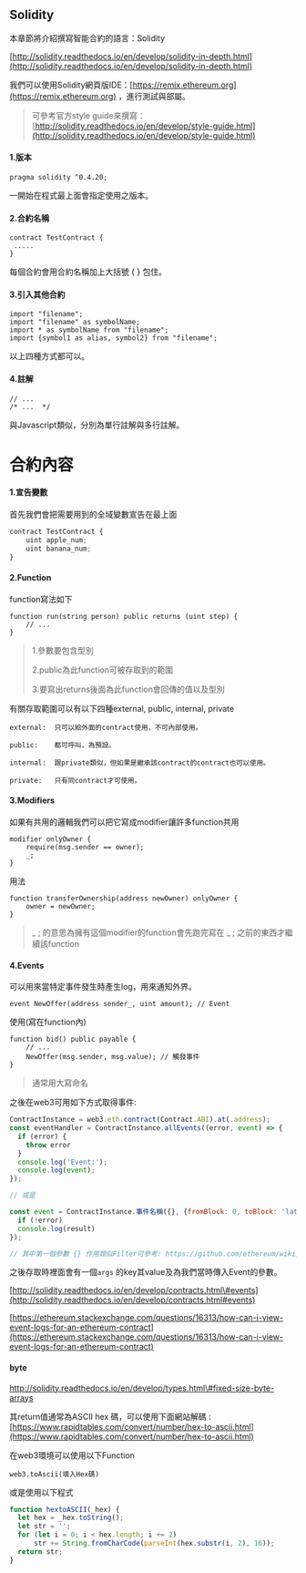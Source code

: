## Solidity

本章節將介紹撰寫智能合約的語言：Solidity

[http://solidity.readthedocs.io/en/develop/solidity-in-depth.html](http://solidity.readthedocs.io/en/develop/solidity-in-depth.html)

我們可以使用Solidity網頁版IDE：[https://remix.ethereum.org](https://remix.ethereum.org) ，進行測試與部屬。

> 可參考官方style guide來撰寫：[http://solidity.readthedocs.io/en/develop/style-guide.html](http://solidity.readthedocs.io/en/develop/style-guide.html)

#### 1.版本

```
pragma solidity ^0.4.20;
```

一開始在程式最上面會指定使用之版本。

#### 2.合約名稱

```
contract TestContract {
 .....
}
```

每個合約會用合約名稱加上大括號 { } 包住。

#### 3.引入其他合約

```
import "filename";
import "filename" as symbolName;
import * as symbolName from "filename";
import {symbol1 as alias, symbol2} from "filename";
```

以上四種方式都可以。

#### 4.註解

```
// ...
/* ...  */
```

與Javascript類似，分別為單行註解與多行註解。

# 合約內容

#### 1.宣告變數

首先我們會把需要用到的全域變數宣告在最上面

```js
contract TestContract {
    uint apple_num;
    uint banana_num;  
}
```

#### 2.Function

function寫法如下

```
function run(string person) public returns (uint step) { 
    // ...
}
```

> 1.參數要包含型別
>
> 2.public為此function可被存取到的範圍
>
> 3.要寫出returns後面為此function會回傳的值以及型別

有關存取範圍可以有以下四種external, public, internal, private

```
external:  只可以給外面的contract使用，不可內部使用。

public:    都可呼叫，為預設。

internal:  跟private類似，但如果是繼承該contract的contract也可以使用。

private:   只有同contract才可使用。
```

#### 3.Modifiers

如果有共用的邏輯我們可以把它寫成modifier讓許多function共用

```
modifier onlyOwner {
    require(msg.sender == owner);
    _;
}
```

用法

```
function transferOwnership(address newOwner) onlyOwner { 
    owner = newOwner;
}
```

> \_ ; 的意思為擁有這個modifier的function會先跑完寫在 \_ ; 之前的東西才繼續該function

#### 4.Events

可以用來當特定事件發生時產生log，用來通知外界。

```
event NewOffer(address sender_, uint amount); // Event
```

使用\(寫在function內\)

```
function bid() public payable {
    // ...
    NewOffer(msg.sender, msg.value); // 觸發事件
}
```

> 通常用大寫命名

之後在web3可用如下方式取得事件:

```js
ContractInstance = web3.eth.contract(Contract.ABI).at(.address);
const eventHandler = ContractInstance.allEvents((error, event) => {
  if (error) {
    throw error
  }
  console.log('Event:');
  console.log(event);
});

// 或是

const event = ContractInstance.事件名稱({}, {fromBlock: 0, toBlock: 'latest'}, function (error, result) {
  if (!error)
  console.log(result)
});

// 其中第一個參數 {} 作用類似Filter可參考: https://github.com/ethereum/wiki/wiki/JavaScript-API#web3ethfilter
```

之後存取時裡面會有一個`args` 的key其value及為我們當時傳入Event的參數。

[http://solidity.readthedocs.io/en/develop/contracts.html\#events](http://solidity.readthedocs.io/en/develop/contracts.html#events)

[https://ethereum.stackexchange.com/questions/16313/how-can-i-view-event-logs-for-an-ethereum-contract](https://ethereum.stackexchange.com/questions/16313/how-can-i-view-event-logs-for-an-ethereum-contract)



#### byte

http://solidity.readthedocs.io/en/develop/types.html\#fixed-size-byte-arrays 

其return值通常為ASCII hex 碼，可以使用下面網站解碼 : [https://www.rapidtables.com/convert/number/hex-to-ascii.html](https://www.rapidtables.com/convert/number/hex-to-ascii.html)

在web3環境可以使用以下Function

```
web3.toAscii(填入Hex碼)
```

或是使用以下程式

```js
function hextoASCII(_hex) {
  let hex = _hex.toString();
  let str = '';
  for (let i = 0; i < hex.length; i += 2)
      str += String.fromCharCode(parseInt(hex.substr(i, 2), 16));
  return str;
}
```



